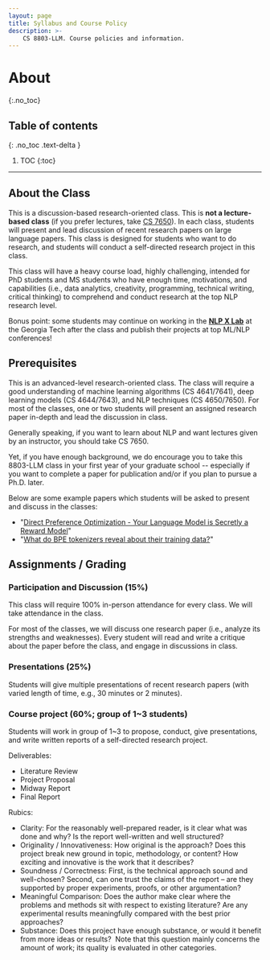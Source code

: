 ```yaml
---
layout: page
title: Syllabus and Course Policy
description: >-
    CS 8803-LLM. Course policies and information.
---
```


# About
{:.no_toc}

## Table of contents
{: .no_toc .text-delta }

1. TOC
{:toc}

---
## About the Class

This is a discussion-based research-oriented class. This is **not a lecture-based class** (if you prefer lectures, take [CS 7650](https://cocoxu.github.io/CS7650_spring2024/)). In each class, students will present and lead discussion of recent research papers on large language papers. This class is designed for students who want to do research, and students will conduct a self-directed research project in this class. 

This class will have a heavy course load, highly challenging, intended for PhD students and MS students who have enough time, motivations, and capabilities (i.e., data analytics, creativity, programming, technical writing, critical thinking) to comprehend and conduct research at the top NLP research level. 

Bonus point: some students may continue on working in the [**NLP X Lab**](https://cocoxu.github.io/#advise) at the Georgia Tech after the class and publish their projects at top ML/NLP conferences!  



## Prerequisites

This is an advanced-level research-oriented class. The class will require a good understanding of machine learning algorithms (CS 4641/7641), deep learning models (CS 4644/7643), and NLP techniques (CS 4650/7650). For most of the classes, one or two students will present an assigned research paper in-depth and lead the discussion in class. 

Generally speaking, if you want to learn about NLP and want lectures given by an instructor, you should take CS 7650. 


Yet, if you have enough background, we do encourage you to take this 8803-LLM class in your first year of your graduate school -- especially if you want to complete a paper for publication and/or if you plan to pursue a Ph.D. later. 

Below are some example papers which students will be asked to present and discuss in the classes:

- "[Direct Preference Optimization - Your Language Model is Secretly a Reward Model](https://arxiv.org/pdf/2305.18290)" 
- "[What do BPE tokenizers reveal about their training data?](https://arxiv.org/pdf/2407.16607)"


## Assignments / Grading

### Participation and Discussion (15%)

This class will require 100% in-person attendance for every class. We will take attendance in the class. 

For most of the classes, we will discuss one research paper (i.e., analyze its strengths and weaknesses). Every student will read and write a critique about the paper before the class, and engage in discussions in class. 

### Presentations (25%)

Students will give multiple presentations of recent research papers (with varied length of time, e.g., 30 minutes or 2 minutes). 

### Course project (60%; group of 1~3 students)  

Students will work in group of 1~3 to propose, conduct, give presentations, and write written reports of a self-directed research project. 

Deliverables:
* Literature Review
* Project Proposal
* Midway Report
* Final Report

Rubics:
* Clarity: For the reasonably well-prepared reader, is it clear what was done and why? Is the report well-written and well structured?
* Originality / Innovativeness: How original is the approach? Does this project break new ground in topic, methodology, or content? How exciting and innovative is the work that it describes?
* Soundness / Correctness: First, is the technical approach sound and well-chosen? Second, can one trust the claims of the report – are they supported by proper experiments, proofs, or other argumentation?
* Meaningful Comparison: Does the author make clear where the problems and methods sit with respect to existing literature? Are any experimental results meaningfully compared with the best prior approaches?
* Substance: Does this project have enough substance, or would it benefit from more ideas or results?  Note that this question mainly concerns the amount of work; its quality is evaluated in other categories.




